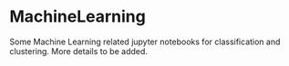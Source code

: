 # MachineLearning
Some Machine Learning related jupyter notebooks for classification and clustering.
More details to be added.
